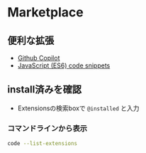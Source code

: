 # Marketplace

## 便利な拡張
- [Github Copilot](https://marketplace.visualstudio.com/items?itemName=GitHub.copilot)
- [JavaScript (ES6) code snippets](https://marketplace.visualstudio.com/items?itemName=xabikos.JavaScriptSnippets)

## install済みを確認
- Extensionsの検索boxで `@installed` と入力

### コマンドラインから表示
```sh
code --list-extensions
```